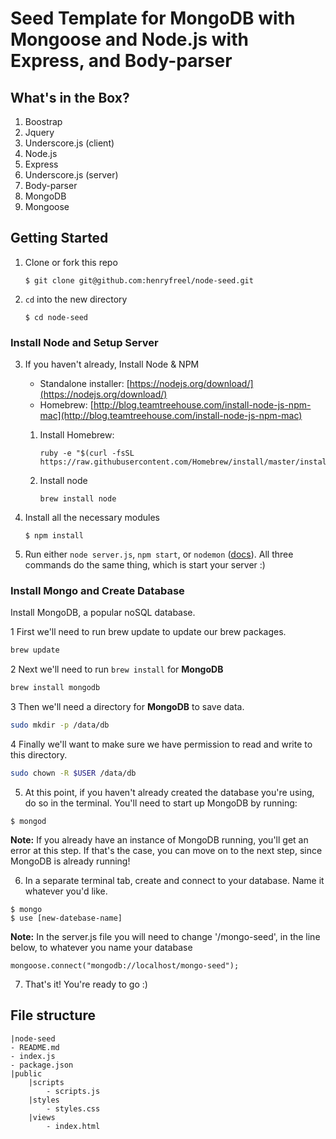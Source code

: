 # Seed Template for MongoDB with Mongoose and Node.js with Express, and Body-parser

## What's in the Box?

1. Boostrap
2. Jquery
3. Underscore.js (client)
4. Node.js
5. Express
6. Underscore.js (server)
7. Body-parser
8. MongoDB
9. Mongoose



## Getting Started 

1. Clone or fork this repo
	```
	$ git clone git@github.com:henryfreel/node-seed.git
	```

2. `cd` into the new directory
	```
	$ cd node-seed
	```

### Install Node and Setup Server

3. If you haven't already, Install Node & NPM
 	* Standalone installer: [https://nodejs.org/download/](https://nodejs.org/download/)
 	* Homebrew: [http://blog.teamtreehouse.com/install-node-js-npm-mac](http://blog.teamtreehouse.com/install-node-js-npm-mac)
 	
    1. Install Homebrew:

        ```
        ruby -e "$(curl -fsSL https://raw.githubusercontent.com/Homebrew/install/master/install)"
        ```

    2. Install node

        ```
        brew install node
        ```

4. Install all the necessary modules
	```
	$ npm install
	```

5. Run either `node server.js`, `npm start`, or `nodemon` (<a href="http://nodemon.io" target="_blank">docs</a>). All three commands do the same thing, which is start your server :)

### Install Mongo and Create Database

Install MongoDB, a popular noSQL database.

1 First we'll need to run brew update to update our brew packages.

  ```bash
  brew update
  ```
2 Next we'll need to run `brew install` for **MongoDB**

  ```bash
  brew install mongodb
  ```

3 Then we'll need a directory for **MongoDB** to save data.

  ```bash
  sudo mkdir -p /data/db
  ```

4 Finally we'll want to make sure we have permission to read and write to this directory.

  ```bash
  sudo chown -R $USER /data/db
  ```

5. At this point, if you haven't already created the database you're using, do so in the terminal. You'll need to start up MongoDB by running:

  ```
  $ mongod
  ```

  **Note:** If you already have an instance of MongoDB running, you'll get an error at this step. If that's the case, you can move on to the next step, since MongoDB is already running!

6. In a separate terminal tab, create and connect to your database. Name it whatever you'd like.

  ```
  $ mongo
  $ use [new-datebase-name]
  ```
  **Note:** In the server.js file you will need to change '/mongo-seed', in the line below, to whatever you name your database

  ```
  mongoose.connect("mongodb://localhost/mongo-seed");
  ```

7. That's it! You're ready to go :)

## File structure

```
|node-seed
- README.md
- index.js
- package.json
|public
	|scripts
		- scripts.js
	|styles
		- styles.css
	|views
		- index.html

```